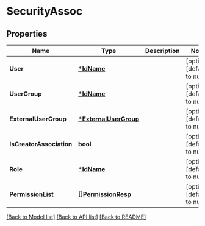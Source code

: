 # SecurityAssoc

## Properties
Name | Type | Description | Notes
------------ | ------------- | ------------- | -------------
**User** | [***IdName**](IdName.md) |  | [optional] [default to null]
**UserGroup** | [***IdName**](IdName.md) |  | [optional] [default to null]
**ExternalUserGroup** | [***ExternalUserGroup**](externalUserGroup.md) |  | [optional] [default to null]
**IsCreatorAssociation** | **bool** |  | [optional] [default to null]
**Role** | [***IdName**](IdName.md) |  | [optional] [default to null]
**PermissionList** | [**[]PermissionResp**](PermissionResp.md) |  | [optional] [default to null]

[[Back to Model list]](../README.md#documentation-for-models) [[Back to API list]](../README.md#documentation-for-api-endpoints) [[Back to README]](../README.md)

